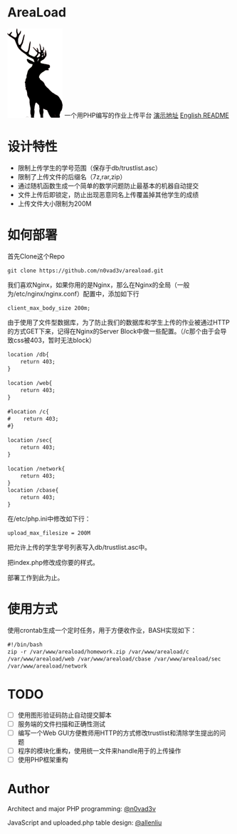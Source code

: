 # AreaLoad

![AreaLoad](./img/areaload.png)
一个用PHP编写的作业上传平台
[演示地址](https://lunaluna.org/areaload)
[English README](./README_en.md)

# 设计特性

* 限制上传学生的学号范围（保存于db/trustlist.asc）
* 限制了上传文件的后缀名（7z,rar,zip）
* 通过随机函数生成一个简单的数学问题防止最基本的机器自动提交
* 文件上传后即锁定，防止出现恶意同名上传覆盖掉其他学生的成绩
* 上传文件大小限制为200M

# 如何部署

首先Clone这个Repo
```
git clone https://github.com/n0vad3v/areaload.git
```

我们喜欢Nginx，如果你用的是Nginx，那么在Nginx的全局（一般为/etc/nginx/nginx.conf）配置中，添加如下行
```
client_max_body_size 200m;
```

由于使用了文件型数据库，为了防止我们的数据库和学生上传的作业被通过HTTP的方式GET下来，记得在Nginx的Server Block中做一些配置。（/c那个由于会导致css被403，暂时无法block）
```
location /db{
    return 403;
}

location /web{
    return 403;
}

#location /c{
#    return 403;
#}

location /sec{
    return 403;
}

location /network{
	return 403;
}
location /cbase{
	return 403;
}
```

在/etc/php.ini中修改如下行：
```
upload_max_filesize = 200M
```

把允许上传的学生学号列表写入db/trustlist.asc中。

把index.php修改成你要的样式。

部署工作到此为止。

# 使用方式

使用crontab生成一个定时任务，用于方便收作业，BASH实现如下：
```
#!/bin/bash
zip -r /var/www/areaload/homework.zip /var/www/areaload/c /var/www/areaload/web /var/www/areaload/cbase /var/www/areaload/sec /var/www/areaload/network
```

# TODO

- [ ] 使用图形验证码防止自动提交脚本
- [ ] 服务端的文件扫描和正确性测试
- [ ] 编写一个Web GUI方便教师用HTTP的方式修改trustlist和清除学生提出的问题
- [ ] 程序的模块化重构，使用统一文件来handle用于的上传操作
- [ ] 使用PHP框架重构

# Author

Architect and major PHP programming:
[@n0vad3v](https://github.com/n0vad3v)

JavaScript and uploaded.php table design:
[@allenliu](https://github.com/allenliu123)
